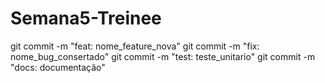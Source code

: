 # Semana5-Treinee

git commit -m "feat: nome_feature_nova"
git commit -m "fix: nome_bug_consertado"
git commit -m "test: teste_unitario"
git commit -m "docs: documentação"